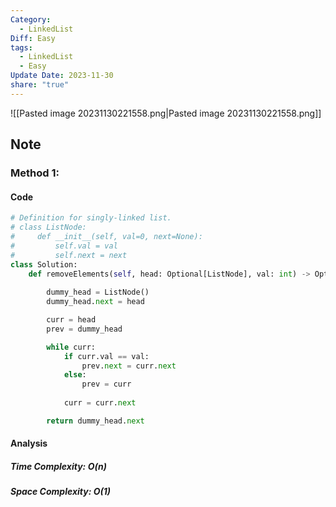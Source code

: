 ```yaml
---
Category:
  - LinkedList
Diff: Easy
tags:
  - LinkedList
  - Easy
Update Date: 2023-11-30
share: "true"
---
```


![[Pasted image 20231130221558.png|Pasted image 20231130221558.png]]
## Note

### Method 1: 

#### Code
```python
# Definition for singly-linked list.
# class ListNode:
#     def __init__(self, val=0, next=None):
#         self.val = val
#         self.next = next
class Solution:
    def removeElements(self, head: Optional[ListNode], val: int) -> Optional[ListNode]:
        
        dummy_head = ListNode()
        dummy_head.next = head

        curr = head
        prev = dummy_head

        while curr:
            if curr.val == val:
                prev.next = curr.next
            else:
                prev = curr
                
            curr = curr.next

        return dummy_head.next
```
#### Analysis
##### Time Complexity: $O(n)$
##### Space Complexity: $O(1)$


